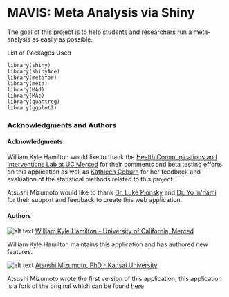 MAVIS: Meta Analysis via Shiny
=====

The goal of this project is to help students and researchers run a meta-analysis as easily as possible.

List of Packages Used 
```
library(shiny) 
library(shinyAce) 
library(metafor) 
library(meta) 
library(MAd) 
library(MAc) 
library(quantreg) 
library(ggplot2) 
```
### Acknowledgments and Authors

#### Acknowledgments
William Kyle Hamilton would like to thank the [Health Communications and Interventions Lab at UC Merced](http://cameronhcilab.com/) for their comments and beta testing efforts on this application as well as [Kathleen Coburn](http://psychology.ucmerced.edu/content/kathleen-coburn) for her feedback and evaluation of the statistical methods related to this project.

Atsushi Mizumoto would like to thank [Dr. Luke Plonsky](http://oak.ucc.nau.edu/ldp3/) and [Dr. Yo In'nami](https://sites.google.com/site/yoinnami/) for their support and feedback to create this web application.


#### Authors


![alt text](http://kylehamilton.com/wp-content/uploads/2014/11/kyle80.jpg "Logo Title Text 1") [William Kyle Hamilton - University of California, Merced](http://www.kylehamilton.com)

William Kyle Hamilton maintains this application and has authored new features.

![alt text](http://kylehamilton.com/wp-content/uploads/2014/11/atsushi80.jpg "Logo Title Text 1")
[Atsushi Mizumoto, PhD - Kansai University](http://mizumot.com)

Atsushi Mizumoto wrote the first version of this application; this application is a fork of the original which can be found [here](https://github.com/mizumot/meta)
